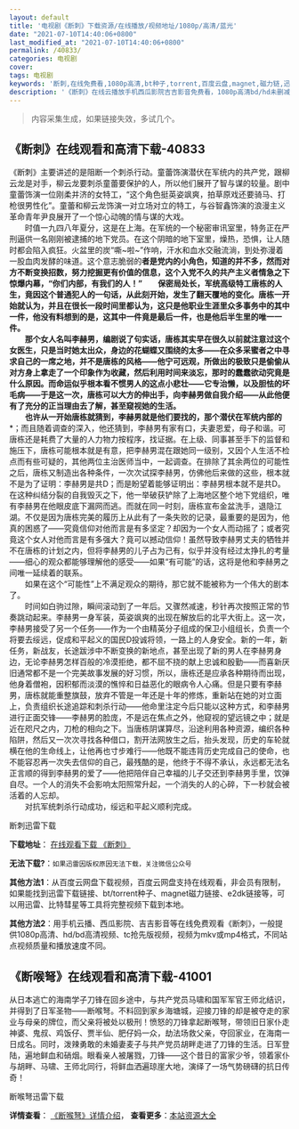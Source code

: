 ```yaml
---
layout: default
title: '电视剧《断刺》下载资源/在线播放/视频地址/1080p/高清/蓝光'
date: "2021-07-10T14:40:06+0800"
last_modified_at: "2021-07-10T14:40:06+0800"
permalink: /40833/
categories: 电视剧
cover:
tags: 电视剧
keywords: '断刺,在线免费看,1080p高清,bt种子,torrent,百度云盘,magnet,磁力链,迅雷下载资源'
description: '《断刺》在线云播放手机西瓜影院吉吉影音免费看，1080p高清bd/hd未删减完整版和tc抢先枪版，mkv/mp4格式，附带bt/torrent种子、magnet/磁力链、百度云盘、网盘资源迅雷下载链接'
---
```


>内容采集生成，如果链接失效，多试几个。


## 《断刺》在线观看和高清下载-40833

《断刺》主要讲述的是阻断一个刺杀行动。童蕾饰演潜伏在军统内的共产党，跟柳云龙是对手，柳云龙要刺杀童蕾要保护的人，所以他们展开了智与谋的较量。剧中童蕾饰演一位刚柔并济的女特工，“这个角色挺英姿飒爽，拍草原戏还要骑马、打枪很男性化”。童蕾和柳云龙饰演一对立场对立的特工，与谷智鑫饰演的浪漫主义革命青年尹良展开了一个惊心动魄的情与谋的大戏。<br />　　时值一九四八年夏分，这是在上海。在军统的一个秘密审讯室里，特务正在严刑逼供一名刚刚被逮捕的地下党员。在这个阴暗的地下室里，燥热，恐惧，让人随时都会陷入疯狂。火盆里的炭“嘶~啦~”作响，汗水和血水交融流淌，到处弥漫着一股血肉发酵的味道。这个意志脆弱的**者是党内的小角色，知道的并不多，然而对方不断变换招数，努力挖掘更有价值的信息，这个入党不久的共产主义者情急之下惊爆内幕，“你们内部，有我们的人！&rdquo;　　保密局处长，军统高级特工唐栋的人生，竟因这个普通犯人的一句话，从此刻开始，发生了翻天覆地的变化。唐栋一开始就认为，并且在很长一段时间里都认为，这只是他职业生涯里众多事务中的其中一件，他没有料想到的是，这其中一件竟是最后一件，也是他后半生里的唯一一件。<br />　　那个女人名叫李赫男，编剧说了句实话，唐栋其实早在很久以前就注意过这个女医生，只是当时她太出众，身边的花蝴蝶又围绕的太多&mdash;—在众多采蜜者之中寻求自己的一席之地，并不是唐栋的风格——他宁可远观，所做出的极致只是偷偷从对方身上拿走了一个印象作为收藏，然后利用时间来淡忘，那时的蠢蠢欲动究竟是什么原因。而命运似乎根本看不惯男人的这点小悲壮——它专治懒，以及胆怯的坏毛病&mdash;—于是这一次，唐栋可以大方的伸出手，向李赫男做自我介绍——从此他便有了充分的正当理由去了解，甚至窥视她的生活。<br />　　也许从一开始唐栋就猜到，李赫男就是他们要找的，那个潜伏在军统内部的***；而且随着调查的深入，他还猜到，李赫男有家有口，夫妻恩爱，母子和谐。可唐栋还是耗费了大量的人力物力按程序，找证据。在上级、同事甚至手下的监督和施压下，唐栋可能根本就是有意，把李赫男混在跟她同一级别，又因个人生活不检点而有些可疑的，其他两位主治医师当中，一起调查。在排除了其余两位的可能性之后，唐栋又制造出各种条件，一次次试探李赫男，仿佛他后来做的这些，根本就不是为了证明：李赫男是共D；而是盼望着能够证明出：李赫男根本就不是共D。在这种纠结分裂的自我毁灭之下，他一举破获铲除了上海地区整个地下党组织，唯有李赫男在他眼皮底下漏网而逃。而就在同一时刻，唐栋宣布金盆洗手，退隐江湖。不仅是因为唐栋完美的履历上从此有了一条失败的记录，最重要的是因为，他真的困惑了&mdash;—究竟信仰对他而言是有多坚定？却因为一个女人而动摇了；或者究竟这个女人对他而言是有多强大？竟可以撼动信仰！虽然导致李赫男丈夫的牺牲并不在唐栋的计划之内，但将李赫男的儿子占为己有，似乎并没有经过太挣扎的考量——细心的观众都能够理解他的感受——如果“有可能&rdquo;的话，这将是他和李赫男之间唯一延续着的联系。<br />　　如果在这个&ldquo;可能性&rdquo;上不满足观众的期待，那它就不能被称为一个伟大的剧本了。<br />　　时间如白驹过隙，瞬间滚动到了一年后。又骤然减速，秒针再次按照正常的节奏跳动起来。李赫男一身军装，英姿飒爽的出现在解放后的北平大街上。这一次，李赫男接受了另一个任务&mdash;—作为一个由精英分子组成的保卫小组组长，负责一个将要去绥远，促成和平起义的国民D投诚将领，一路上的人身安全。新的一年，新任务，新战友，长途跋涉中不断变换的新地点，甚至出现了新的男人在李赫男身边，无论李赫男怎样百般的冷漠拒绝，都不屈不挠的献上忠诚和殷勤&mdash;—而喜新厌旧通常都不是一个完美故事发展的好习惯，所以，唐栋还是应承各种期待而出现，他身着僧袍，因积郁而淡漠的憔悴和日益恶化的眼病令人心痛。但是只要有李赫男，唐栋就能重整旗鼓，放弃不管是一年还是十年的修炼，重新站在她的对立面上，负责组织长途追踪和刺杀行动——他命里注定今后只能以这种方式，和李赫男进行正面交锋&mdash;—李赫男的脸庞，不是远在焦点之外，他窥视的望远镜之中；就是近在咫尺之内，刀枪的相向之下。当唐栋阴谋算尽，沿途利用各种资源，编织各种陷阱，然后又一次次寻找各种借口，割开法网放生之后，抬头发现，历史的车轮就横在他的生命线上，让他再也寸步难行&mdash;—他既不能违背历史完成自己的使命，也不能容忍再一次失去信仰的自己，最残酷的是，他终于不得不承认，永远都无法名正言顺的得到李赫男的爱了——他把陪伴自己幸福的儿子交还到李赫男手里，饮弹自尽。一个人的消失不会影响太阳照常升起，一个消失的人的心碎，下一秒就会被活着的人忘却。<br />　　对抗军统刺杀行动成功，绥远和平起义顺利完成。


断刺迅雷下载

**下载地址**： [在线观看下载 《断刺》](https://www.993dy.com//vod-detail-id-11502.html) 


**无法下载?**：`如果迅雷因版权原因无法下载，关注微信公众号 `

**其他方法1**：从百度云网盘下载视频，百度云网盘支持在线观看，非会员有限制，如果能找到迅雷下载链接、bt/torrent种子、magnet磁力链接、e2dk链接等，可以用迅雷、比特彗星等工具将完整视频下载到本地。

**其他方法2**：用手机云播、西瓜影院、吉吉影音等在线免费观看《断刺》，一般提供1080p高清、hd/bd高清视频、tc抢先版视频，视频为mkv或mp4格式，不同站点视频质量和播放速度不同。


## 《断喉弩》在线观看和高清下载-41001

从日本逃亡的海南学子刀锋在回乡途中，与共产党员马啸和国军军官王师北结识，并得到了日军圣物&mdash;—断喉弩。不料回到家乡海塘城，迎接刀锋的却是被夺走的家业与母亲的牌位，而父亲将被处以极刑！愤怒的刀锋拿起断喉弩，带领旧日家仆走神婆、鬼叔、鸡饭仔、贾半仙、肥仔妈一众，劫法场救父亲，夺回家业，在海南一日成名。同时，泼辣勇敢的未婚妻麦子与共产党员胡畔走进了刀锋的生活。日军登陆，遍地鲜血和硝烟。眼看亲人被屠戮，刀锋&mdash;—这个昔日的富家少爷，领着家仆与胡畔、马啸、王师北同行，将鲜血洒遍琼崖大地，演绎了一场气势磅礴的抗日传奇！


断喉弩迅雷下载

**详情查看**： [《断喉弩》详情介绍](/movie/41001/)， **查看更多**：[本站资源大全](/movie/t/all/)

